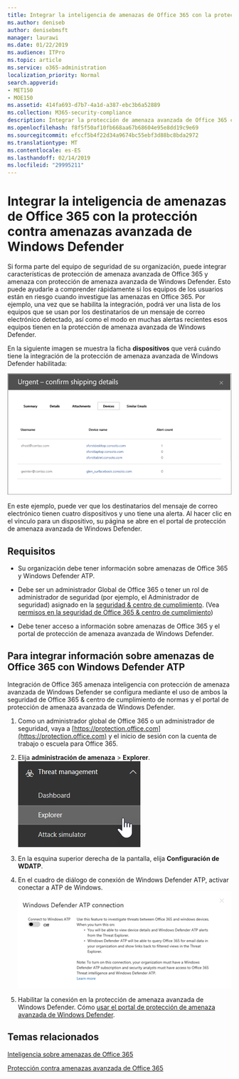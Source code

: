 ```yaml
---
title: Integrar la inteligencia de amenazas de Office 365 con la protección contra amenazas avanzada de Windows Defender
ms.author: deniseb
author: denisebmsft
manager: laurawi
ms.date: 01/22/2019
ms.audience: ITPro
ms.topic: article
ms.service: o365-administration
localization_priority: Normal
search.appverid:
- MET150
- MOE150
ms.assetid: 414fa693-d7b7-4a1d-a387-ebc3b6a52889
ms.collection: M365-security-compliance
description: Integrar la protección de amenaza avanzada de Office 365 con Windows Defender avanzada protección contra amenazas para ver información más detallada de administración de amenaza.
ms.openlocfilehash: f8f5f50af10fb668aa67b68604e95e8dd19c9e69
ms.sourcegitcommit: efccf5b4f22d34a9674bc55ebf3d88bc8bda2972
ms.translationtype: MT
ms.contentlocale: es-ES
ms.lasthandoff: 02/14/2019
ms.locfileid: "29995211"
---
```

# <a name="integrate-office-365-threat-intelligence-with-windows-defender-advanced-threat-protection"></a>Integrar la inteligencia de amenazas de Office 365 con la protección contra amenazas avanzada de Windows Defender

Si forma parte del equipo de seguridad de su organización, puede integrar características de protección de amenaza avanzada de Office 365 y amenaza con protección de amenaza avanzada de Windows Defender. Esto puede ayudarle a comprender rápidamente si los equipos de los usuarios están en riesgo cuando investigue las amenazas en Office 365. Por ejemplo, una vez que se habilita la integración, podrá ver una lista de los equipos que se usan por los destinatarios de un mensaje de correo electrónico detectado, así como el modo en muchas alertas recientes esos equipos tienen en la protección de amenaza avanzada de Windows Defender.
  
En la siguiente imagen se muestra la ficha **dispositivos** que verá cuándo tiene la integración de la protección de amenaza avanzada de Windows Defender habilitada: 
  
![Cuando Windows Defender ATP está habilitada, puede ver una lista de las máquinas con las alertas.](media/fec928ea-8f0c-44d7-80b9-a2e0a8cd4e89.PNG)
  
En este ejemplo, puede ver que los destinatarios del mensaje de correo electrónico tienen cuatro dispositivos y uno tiene una alerta. Al hacer clic en el vínculo para un dispositivo, su página se abre en el portal de protección de amenaza avanzada de Windows Defender.
  
## <a name="requirements"></a>Requisitos

- Su organización debe tener información sobre amenazas de Office 365 y Windows Defender ATP.
    
- Debe ser un administrador Global de Office 365 o tener un rol de administrador de seguridad (por ejemplo, el Administrador de seguridad) asignado en la [seguridad &amp; centro de cumplimiento](https://protection.office.com). (Vea [permisos en la seguridad de Office 365 &amp; centro de cumplimiento](permissions-in-the-security-and-compliance-center.md))
    
- Debe tener acceso a información sobre amenazas de Office 365 y el portal de protección de amenaza avanzada de Windows Defender.
    
## <a name="to-integrate-office-365-threat-intelligence-with-windows-defender-atp"></a>Para integrar información sobre amenazas de Office 365 con Windows Defender ATP

Integración de Office 365 amenaza inteligencia con protección de amenaza avanzada de Windows Defender se configura mediante el uso de ambos la seguridad de Office 365 & centro de cumplimiento de normas y el portal de protección de amenaza avanzada de Windows Defender.
  
1. Como un administrador global de Office 365 o un administrador de seguridad, vaya a [https://protection.office.com](https://protection.office.com) y el inicio de sesión con la cuenta de trabajo o escuela para Office 365. 
    
2. Elija **administración de amenaza** \> **Explorer**.<br>![Explorador en el menú de administración de amenaza](media/ThreatMgmt-Explorer-nav.png)<br>
    
3. En la esquina superior derecha de la pantalla, elija **Configuración de WDATP**.
    
4. En el cuadro de diálogo de conexión de Windows Defender ATP, activar conectar a ATP de Windows.<br>![Conexión de Windows Defender ATP](media/Explorer-WDATPConnection-dialog.png)<br>
    
5. Habilitar la conexión en la protección de amenaza avanzada de Windows Defender. Cómo [usar el portal de protección de amenaza avanzada de Windows Defender](https://go.microsoft.com/fwlink/?linkid=859690).

  
## <a name="related-topics"></a>Temas relacionados

[Inteligencia sobre amenazas de Office 365](office-365-ti.md)
  
[Protección contra amenazas avanzada de Office 365](office-365-atp.md)
  

